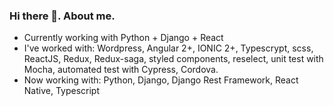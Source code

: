 ### Hi there 👋. About me.

- Currently working with Python + Django + React
- I've worked with: Wordpress, Angular 2+, IONIC 2+, Typescrypt, scss, ReactJS, Redux, Redux-saga, styled components, reselect, unit test with Mocha, automated test with Cypress, Cordova.
- Now working with: Python, Django, Django Rest Framework, React Native, Typescript
